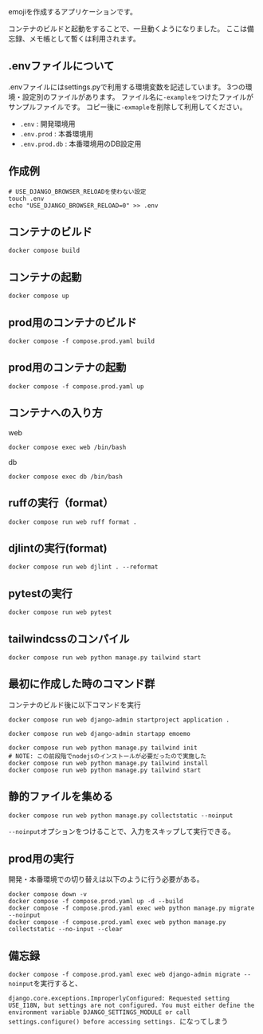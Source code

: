 emojiを作成するアプリケーションです。

コンテナのビルドと起動をすることで、一旦動くようになりました。
ここは備忘録、メモ帳として暫くは利用されます。

## .envファイルについて

.envファイルにはsettings.pyで利用する環境変数を記述しています。
3つの環境・設定別のファイルがあります。
ファイル名に`-exampleを`つけたファイルがサンプルファイルです。
コピー後に`-exmaple`を削除して利用してください。

* `.env` : 開発環境用
* `.env.prod` : 本番環境用
* `.env.prod.db` : 本番環境用のDB設定用

## 作成例

```shell
# USE_DJANGO_BROWSER_RELOADを使わない設定
touch .env
echo "USE_DJANGO_BROWSER_RELOAD=0" >> .env
```

## コンテナのビルド

```shell
docker compose build
```

## コンテナの起動

```shell
docker compose up
```

## prod用のコンテナのビルド

```shell
docker compose -f compose.prod.yaml build
```

## prod用のコンテナの起動

```shell
docker compose -f compose.prod.yaml up
```


## コンテナへの入り方

web
```shell
docker compose exec web /bin/bash
```

db
```shell
docker compose exec db /bin/bash
```

## ruffの実行（format）

```shell
docker compose run web ruff format .
```

## djlintの実行(format)

```shell
docker compose run web djlint . --reformat
```

## pytestの実行

```shell
docker compose run web pytest
```

## tailwindcssのコンパイル

```shell
docker compose run web python manage.py tailwind start
```

## 最初に作成した時のコマンド群

コンテナのビルド後に以下コマンドを実行

```shell
docker compose run web django-admin startproject application .
```

```shell
docker compose run web django-admin startapp emoemo
```

```shell
docker compose run web python manage.py tailwind init
# NOTE: この前段階でnodejsのインストールが必要だったので実施した
docker compose run web python manage.py tailwind install
docker compose run web python manage.py tailwind start
```

## 静的ファイルを集める

```shell
docker compose run web python manage.py collectstatic --noinput
```

`--noinput`オプションをつけることで、入力をスキップして実行できる。

## prod用の実行

開発・本番環境での切り替えは以下のように行う必要がある。

```shell
docker compose down -v
docker compose -f compose.prod.yaml up -d --build
docker compose -f compose.prod.yaml exec web python manage.py migrate --noinput
docker compose -f compose.prod.yaml exec web python manage.py collectstatic --no-input --clear

```
## 備忘録

`docker compose -f compose.prod.yaml exec web django-admin migrate --noinput`を実行すると、

`django.core.exceptions.ImproperlyConfigured: Requested setting USE_I18N, but settings are not configured. You must either define the environment variable DJANGO_SETTINGS_MODULE or call settings.configure() before accessing settings. `になってしまう
